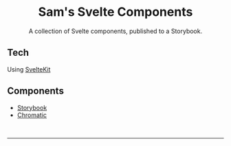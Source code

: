 <div align="center">

# Sam's Svelte Components

A collection of Svelte components, published to a Storybook.

</div>

## Tech
Using [SvelteKit](https://kit.svelte.dev/)

## Components
- [Storybook](https://main--624b77e5c13ef5003a283a87.chromatic.com)
- [Chromatic](https://chromatic.com/library?appId=624b77e5c13ef5003a283a87&branch=main)


<br>

---